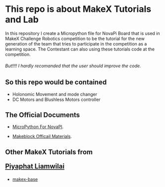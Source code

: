<h1>This repo is about MakeX Tutorials and Lab</h1>
In this repository I create a Micropython file for NovaPi Board that is used in MakeX Challenge Robotics competition to be the tutorial for the new generation of the team that tries to participate in the competition as a learning space. The Contestant can also using these tutorials code at the competition.

<h6>But!!!! I hardly recomanded that the user should improve the code.</h6>

<h2>So this repo would be contained</h2>

- Holonomic Movement and mode changer
- DC Motors and Blushless Motors controller

<h2>The Official Documents</h2>

- [MicroPython For NovaPI](https://github.com/Makeblock-official/micropython-api-doc/tree/master/docs/novapi/modules/modules).

- [Makeblock Officail Materials](https://grabcad.com/library/data-of-makeblock-parts-1).

<h2>Other MakeX Tutorials from 
  
  [Piyaphat Liamwilai](https://github.com/piyaphatliamwilai)
  
  </h2>

- [makex-base](https://github.com/piyaphatliamwilai/makex-base)
